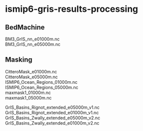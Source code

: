 # ismip6-gris-results-processing

## BedMachine
BM3_GrIS_nn_e01000m.nc <br>
BM3_GrIS_nn_e05000m.nc <br>

## Masking
CitteroMask_e01000m.nc <br>
CitteroMask_e05000m.nc <br>
ISMIP6_Ocean_Regions_01000m.nc <br>
ISMIP6_Ocean_Regions_05000m.nc <br>
maxmask1_01000m.nc <br>
maxmask1_05000m.nc <br>

GrIS_Basins_Rignot_extended_e05000m_v1.nc <br>
GrIS_Basins_Rignot_extended_e01000m_v1.nc <br>
GrIS_Basins_Zwally_extended_e05000m_v2.nc <br>
GrIS_Basins_Zwally_extended_e01000m_v2.nc <br>
